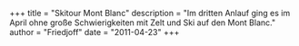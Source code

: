 +++
title = "Skitour Mont Blanc"
description = "Im dritten Anlauf ging es im April ohne große Schwierigkeiten mit Zelt und Ski auf den Mont Blanc."
author = "Friedjoff"
date = "2011-04-23"
+++